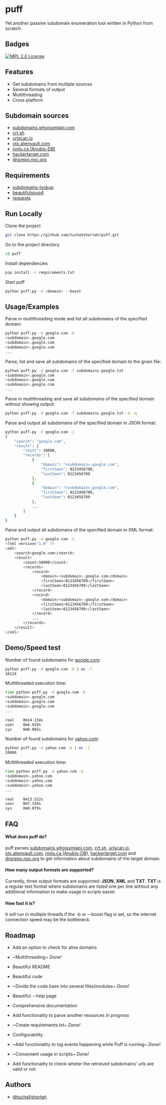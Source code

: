 
# puff

Yet another passive subdomain enumeration tool written in Python from scratch.



## Badges

[![MPL 2.0 License](https://img.shields.io/badge/License-MPL%202.0-green.svg)](https://choosealicense.com/licenses/mpl-2.0/)


## Features

- Get subdomains from multiple sources 
- Several formats of output
- Multithreading
- Cross platform


## Subdomain sources

 - [subdomains.whoisxmlapi.com](https://subdomains.whoisxmlapi.com/api/)
 - [crt.sh](https://crt.sh/)
 - [urlscan.io](https://urlscan.io/)
 - [otx.alienvault.com](https://otx.alienvault.com/api/)
 - [jonlu.ca (Anubis-DB)](https://jonlu.ca/anubis/)
 - [hackertarget.com](https://hackertarget.com/)
 - [dnsrepo.noc.org](https://dnsrepo.noc.org/)
## Requirements

 - [subdomains-lookup](https://pypi.org/project/subdomains-lookup/)
 - [beautifulsoup4](https://pypi.org/project/beautifulsoup4/)
 - [requests](https://pypi.org/project/requests/)


## Run Locally

Clone the project

```bash
git clone https://github.com/tuchaVshortah/puff.git
```

Go to the project directory

```bash
cd puff
```

Install dependencies

```bash
pip install -r requirements.txt
```

Start puff

```bash
python puff.py -d <domain> --boost
```


## Usage/Examples

Parse in multithreading mode and list all subdomains of the specified domain:

```bash
python puff.py -d google.com -b
<subdomain>.google.com
<subdomain>.google.com
<subdomain>.google.com
...
```

Parse, list and save all subdomains of the specified domain to the given file:

```bash
python puff.py -d google.com -f subdomains.google.txt
<subdomain>.google.com
<subdomain>.google.com
<subdomain>.google.com
...
```
Parse in multithreading and save all subdomains of the specified domain without showing output:

```bash
python puff.py -d google.com -f subdomains.google.txt -b -q
```

Parse and output all subdomains of the specified domain in JSON format:

```bash
python puff.py -d google.com -j
{
    "search": "google.com",
    "result": {
        "count": 10000,
        "records": [
            {
                "domain": "<subdomain>.google.com",
                "firstSeen": 0123456789,
                "lastSeen": 0123456789
            },
            {
                "domain": "<subdomain>.google.com",
                "firstSeen": 0123456789,
                "lastSeen": 0123456789
            },
            ...
        ]
    }
}
```

Parse and output all subdomains of the specified domain in XML format:

```bash
python puff.py -d google.com -x
<?xml version="1.0" ?>
<xml>
	<search>google.com</search>
	<result>
		<count>10000</count>
		<records>
			<record>
				<domain><subdomain>.google.com</domain>
				<firstSeen>0123456789</firstSeen>
				<lastSeen>0123456789</lastSeen>
			</record>
			<record>
				<domain><subdomain>.google.com</domain>
				<firstSeen>0123456789</firstSeen>
				<lastSeen>0123456789</lastSeen>
			</record>
            ...
        </records>
	</result>
</xml>

```
## Demo/Speed test

Number of found subdomains for [google.com](https://google.com/):

```bash
python puff.py -d google.com -b | wc -l
16124
```

Multithreaded execution time:

```bash
time python puff.py -d google.com -b
<subdomain>.google.com
<subdomain>.google.com
<subdomain>.google.com
...

real    0m14.134s
user    0m4.919s
sys     0m0.085s
```

Number of found subdomains for [yahoo.com](https://yahoo.com/):

```bash
python puff.py -d yahoo.com -b | wc -l
20986
```

Multithreaded execution time:

```bash
time python puff.py -d yahoo.com -b
<subdomain>.yahoo.com
<subdomain>.yahoo.com
<subdomain>.yahoo.com
...

real    0m13.522s
user    0m7.334s
sys     0m0.079s
```
## FAQ

#### What does puff do?

puff parses [subdomains.whoisxmlapi.com](https://subdomains.whoisxmlapi.com/api/),
[crt.sh](https://crt.sh/), [urlscan.io](https://urlscan.io), 
[otx.alienvault.com](https://otx.alienvault.com/api), 
[jonlu.ca (Anubis-DB)](https://jonlu.ca/anubis/), [hackertarget.com](https://hackertarget.com/) 
and [dnsrepo.noc.org](https://dnsrepo.noc.org/) to get information about subdomains of the target domain.

#### How many output formats are supported?

Currently, three output formats are supported: **JSON**, **XML** and **TXT**. **TXT** 
is a regular text format where subdomains are listed one per line wihtout any additional 
information to make usage in scripts easier.

#### How fast it is?

It will run in multiple threads if the -b or --boost flag is set, 
so the internet connection speed may be the bottleneck.


## Roadmap

- Add an option to check for alive domains

- ~Multithreading~ *Done!*

- Beautiful README

- Beautiful code

- ~Divide the code base into several files/modules~ *Done!*

- Beautiful --help page 

- Comprehensive documentation

- Add functionality to parse another resources *In progress*

- ~Create requirements.txt~ *Done!*

- Configurability

- ~Add functionality to log events happening while Puff is running~ *Done!*

- ~Convenient usage in scripts~ *Done!*

- Add functionality to check wheter the retrieved subdomains' urls are valid or not


## Authors

- [@tuchaVshortah](https://github.com/tuchaVshortah)

